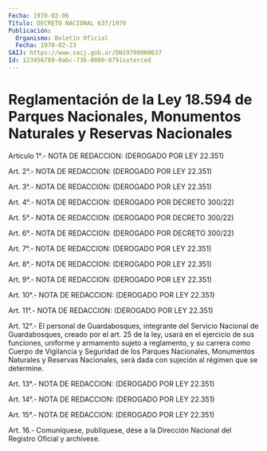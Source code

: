 ```yaml
---
Fecha: 1970-02-06
Título: DECRETO NACIONAL 637/1970
Publicación:
  Organismo: Boletín Oficial
  Fecha: 1970-02-23
SAIJ: https://www.saij.gob.ar/DN19700000637
Id: 123456789-0abc-736-0000-0791soterced
---
```

# Reglamentación de la Ley 18.594 de Parques Nacionales, Monumentos Naturales y Reservas Nacionales

<a id="1"></a>
Artículo 1°.- NOTA DE REDACCION: (DEROGADO POR LEY 22.351)

<a id="2"></a>
Art. 2°.- NOTA DE REDACCION: (DEROGADO POR LEY 22.351)

<a id="3"></a>
Art. 3°.- NOTA DE REDACCION: (DEROGADO POR LEY 22.351)

<a id="4"></a>
Art. 4°.- NOTA DE REDACCION: (DEROGADO POR DECRETO 300/22)

<a id="5"></a>
Art. 5°.- NOTA DE REDACCION: (DEROGADO POR DECRETO 300/22)

<a id="6"></a>
Art. 6°.- NOTA DE REDACCION: (DEROGADO POR DECRETO 300/22)

<a id="7"></a>
Art. 7°.- NOTA DE REDACCION: (DEROGADO POR LEY 22.351)

<a id="8"></a>
Art. 8°.- NOTA DE REDACCION: (DEROGADO POR LEY 22.351)

<a id="9"></a>
Art. 9°.- NOTA DE REDACCION: (DEROGADO POR LEY 22.351)

<a id="10"></a>
Art. 10°.- NOTA DE REDACCION: (DEROGADO POR LEY 22.351)

<a id="11"></a>
Art. 11°.- NOTA DE REDACCION: (DEROGADO POR LEY 22.351)

<a id="12"></a>
Art. 12°.- El personal de Guardabosques, integrante del Servicio Nacional de Guardabosques, creado por el art. 25 de la ley, usará en el ejercicio de sus funciones, uniforme y armamento sujeto a reglamento, y su carrera como Cuerpo de Vigilancia y Seguridad de los Parques Nacionales, Monumentos Naturales y Reservas Nacionales, será dada con sujeción al régimen que se determine.

<a id="13"></a>
Art. 13°.- NOTA DE REDACCION: (DEROGADO POR LEY 22.351)

<a id="14"></a>
Art. 14°.- NOTA DE REDACCION: (DEROGADO POR LEY 22.351)

<a id="15"></a>
Art. 15°.- NOTA DE REDACCION: (DEROGADO POR LEY 22.351)

<a id="16"></a>
Art. 16.- Comuníquese, publíquese, dése a la Dirección Nacional del Registro Oficial y archívese.